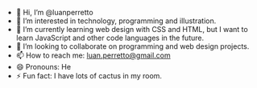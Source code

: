 - 👋 Hi, I’m @luanperretto
- 👀 I’m interested in technology, programming and illustration. 
- 🌱 I’m currently learning web design with CSS and HTML, but I want to learn JavaScript and other code languages ​​in the future.
- 💞️ I’m looking to collaborate on programming and web design projects.
- 📫 How to reach me: luan.perretto@gmail.com
- 😄 Pronouns: He
- ⚡ Fun fact: I have lots of cactus in my room.

<!---
luanperretto/luanperretto is a ✨ special ✨ repository because its `README.md` (this file) appears on your GitHub profile.
You can click the Preview link to take a look at your changes.
--->
